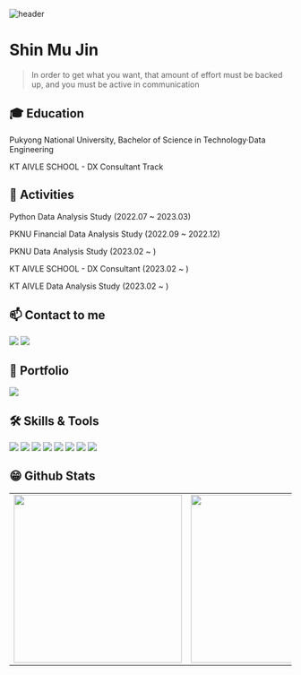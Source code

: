 ![header](https://capsule-render.vercel.app/api?type=waving&color=gradient&height=200&section=header&text=Welcome%20My%20Space👋&fontSize=50)



# Shin Mu Jin
> In order to get what you want, that amount of effort must be backed up, and you must be active in communication


## 🎓 Education
Pukyong National University, Bachelor of Science in Technology·Data Engineering

KT AIVLE SCHOOL - DX Consultant Track
## 🔭 Activities 

Python Data Analysis Study (2022.07 ~ 2023.03)

PKNU Financial Data Analysis Study (2022.09 ~ 2022.12)

PKNU Data Analysis Study (2023.02 ~ )

KT AIVLE SCHOOL - DX Consultant (2023.02 ~ )

KT AIVLE Data Analysis Study (2023.02 ~ )



## 📫 Contact to me

<a href="mailto:anwls1634@gmail.com" target="_blank"><img src="https://img.shields.io/badge/Gmail-EA4335?style=flat-square&logo=Gmail&logoColor=white"/></a>
<a href="https://www.linkedin.com/in/muj2n/" target="_blank"><img src="https://img.shields.io/badge/Linkedin-0A66C2?style=flat-square&logo=Linkedin&logoColor=white"/></a>


## 📝 Portfolio
<a href="https://muj2n.notion.site/Hello-I-m-MuJin-Shin-998cb57712644c1b83d72b6b9c5c3095" target="_blank"><img src="https://img.shields.io/badge/Notion-11B48A?style=flat-square&logo=Notion&logoColor=white"/></a>

## 🛠 Skills & Tools
<img src="https://img.shields.io/badge/Python-3776AB?style=flat-square&logo=Python&logoColor=white"/>
<img src="https://img.shields.io/badge/R-4479F1?style=flat-square&logo=R&logoColor=white"/>
<img src="https://img.shields.io/badge/MySQL-4479A1?style=flat-square&logo=MySQL&logoColor=white"/>
<img src="https://img.shields.io/badge/Markdown-000000?style=flat-square&logo=Markdown&logoColor=white"/>
<img src="https://img.shields.io/badge/HTML-E34F26?style=flat-square&logo=HTML5&logoColor=white"/> 
<img src="https://img.shields.io/badge/CSS-1572B6?style=flat-square&logo=CSS3&logoColor=white"/>
<img src="https://img.shields.io/badge/Git-F05032?style=flat-square&logo=Git&logoColor=white"/>
<img src="https://img.shields.io/badge/Jupyter-F37626?style=flat-square&logo=Jupyter&logoColor=white"/>


## 😁 Github Stats  
<table width="100%">
 <tr>
  <td valign="top" width="50%">
   <img src="https://github-readme-stats.vercel.app/api?username=Muj2n&hide_border=false&theme=dark" width="300">
  </td>
  <td valign="top" width="50%">
   <img src="https://github-readme-stats.vercel.app/api/top-langs/?username=Muj2n&hide_border=false&theme=dark&layout=compact" width="300">
  </td>
 </tr>
</table>  

